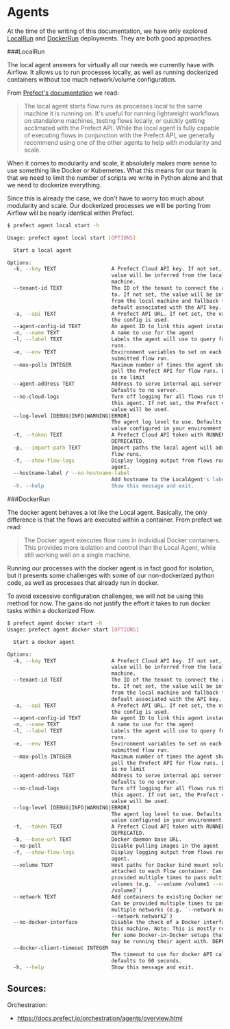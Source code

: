 # Agents

At the time of the writing of this documentation, we have
only explored [LocalRun](https://docs.prefect.io/orchestration/flow_config/run_configs.html#localrun)
and [DockerRun](https://docs.prefect.io/orchestration/flow_config/run_configs.html#dockerrun)
deployments. They are both good approaches.

###LocalRun

The local agent answers for virtually all our needs
we currently have with Airflow. It allows us to run
processes locally, as well as running dockerized
containers without too much network/volume configuration.

From [Prefect's documentation](https://docs.prefect.io/orchestration/agents/local.html)
we read:

>The local agent starts flow runs as processes
> local to the same machine it is running on.
> It's useful for running lightweight workflows
> on standalone machines, testing flows locally,
> or quickly getting acclimated with the Prefect
> API. While the local agent is fully capable of
> executing flows in conjunction with the Prefect
> API, we generally recommend using one of the
> other agents to help with modularity and scale.

When it comes to modularity and scale, it absolutely
makes more sense to use something like Docker or
Kubernetes. What this means for our team is that
we need to limit the number of scripts we write
in Python alone and that we need to dockerize everything.

Since this is already the case, we don't have to
worry too much about modularity and scale. Our
dockerized processes we will be porting from
Airflow will be nearly identical within Prefect.

```bash
$ prefect agent local start -h

Usage: prefect agent local start [OPTIONS]

  Start a local agent

Options:
  -k, --key TEXT                  A Prefect Cloud API key. If not set, the
                                  value will be inferred from the local
                                  machine.
  --tenant-id TEXT                The ID of the tenant to connect the agent
                                  to. If not set, the value will be inferred
                                  from the local machine and fallback to the
                                  default associated with the API key.
  -a, --api TEXT                  A Prefect API URL. If not set, the value in
                                  the config is used.
  --agent-config-id TEXT          An agent ID to link this agent instance with
  -n, --name TEXT                 A name to use for the agent
  -l, --label TEXT                Labels the agent will use to query for flow
                                  runs.
  -e, --env TEXT                  Environment variables to set on each
                                  submitted flow run.
  --max-polls INTEGER             Maximum number of times the agent should
                                  poll the Prefect API for flow runs. Default
                                  is no limit
  --agent-address TEXT            Address to serve internal api server at.
                                  Defaults to no server.
  --no-cloud-logs                 Turn off logging for all flows run through
                                  this agent. If not set, the Prefect config
                                  value will be used.
  --log-level [DEBUG|INFO|WARNING|ERROR]
                                  The agent log level to use. Defaults to the
                                  value configured in your environment.
  -t, --token TEXT                A Prefect Cloud API token with RUNNER scope.
                                  DEPRECATED.
  -p, --import-path TEXT          Import paths the local agent will add to all
                                  flow runs.
  -f, --show-flow-logs            Display logging output from flows run by the
                                  agent.
  --hostname-label / --no-hostname-label
                                  Add hostname to the LocalAgent's labels
  -h, --help                      Show this message and exit.
```

###DockerRun

The docker agent behaves a lot like the Local agent. Basically,
the only difference is that the flows are executed
within a container. From prefect we read:

>The Docker agent executes flow runs in individual
> Docker containers. This provides more isolation and
> control than the Local Agent, while still working
> well on a single machine.

Running our processes with the docker agent is in fact
good for isolation, but it presents some challenges with
some of our non-dockerized python code, as well as 
processes that already run in docker.

To avoid excessive configuration challenges, we will not be using
this method for now. The gains do not justify the
effort it takes to run docker tasks within a dockerized
Flow.

```bash
$ prefect agent docker start -h
Usage: prefect agent docker start [OPTIONS]

  Start a docker agent

Options:
  -k, --key TEXT                  A Prefect Cloud API key. If not set, the
                                  value will be inferred from the local
                                  machine.
  --tenant-id TEXT                The ID of the tenant to connect the agent
                                  to. If not set, the value will be inferred
                                  from the local machine and fallback to the
                                  default associated with the API key.
  -a, --api TEXT                  A Prefect API URL. If not set, the value in
                                  the config is used.
  --agent-config-id TEXT          An agent ID to link this agent instance with
  -n, --name TEXT                 A name to use for the agent
  -l, --label TEXT                Labels the agent will use to query for flow
                                  runs.
  -e, --env TEXT                  Environment variables to set on each
                                  submitted flow run.
  --max-polls INTEGER             Maximum number of times the agent should
                                  poll the Prefect API for flow runs. Default
                                  is no limit
  --agent-address TEXT            Address to serve internal api server at.
                                  Defaults to no server.
  --no-cloud-logs                 Turn off logging for all flows run through
                                  this agent. If not set, the Prefect config
                                  value will be used.
  --log-level [DEBUG|INFO|WARNING|ERROR]
                                  The agent log level to use. Defaults to the
                                  value configured in your environment.
  -t, --token TEXT                A Prefect Cloud API token with RUNNER scope.
                                  DEPRECATED.
  -b, --base-url TEXT             Docker daemon base URL.
  --no-pull                       Disable pulling images in the agent
  -f, --show-flow-logs            Display logging output from flows run by the
                                  agent.
  --volume TEXT                   Host paths for Docker bind mount volumes
                                  attached to each Flow container. Can be
                                  provided multiple times to pass multiple
                                  volumes (e.g. `--volume /volume1 --volume
                                  /volume2`)
  --network TEXT                  Add containers to existing Docker networks.
                                  Can be provided multiple times to pass
                                  multiple networks (e.g. `--network network1
                                  --network network2`)
  --no-docker-interface           Disable the check of a Docker interface on
                                  this machine. Note: This is mostly relevant
                                  for some Docker-in-Docker setups that users
                                  may be running their agent with. DEPRECATED.
  --docker-client-timeout INTEGER
                                  The timeout to use for docker API calls,
                                  defaults to 60 seconds.
  -h, --help                      Show this message and exit.
```

## Sources:

Orchestration:
- https://docs.prefect.io/orchestration/agents/overview.html